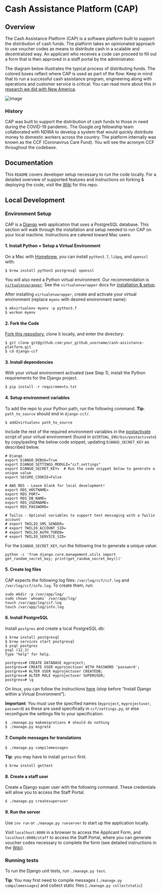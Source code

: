 # Cash Assistance Platform (CAP)

## Overview

The Cash Assistance Platform (CAP) is a software platform built to support the distribution of cash funds.  The platform takes an opinionated approach to use voucher codes as means to distribute cash in a scalable and decentralized way.  An applicant who receives a code can proceed to fill out a form that is then approved in a staff portal by the administrator.  

The diagram below illustrates the typical process of distributing funds.  The colored boxes reflect where CAP is used as part of the flow.  Keep in mind that to run a successful cash assistance program, engineering along with operations and customer service is critical.  You can read more about this in [research we did with New America](https://www.newamerica.org/public-interest-technology/reports/establishing-emergency-cash-assistance-funds/).

![image](https://user-images.githubusercontent.com/25941287/94087857-ab24ff00-fdc3-11ea-9c22-33074696f26a.png)


### History

CAP was built to support the distribution of cash funds to those in need during the COVID-19 pandemic.  The Google.org fellowship team collaborated with NDWA to develop a system that would quickly distribute money to domestic workers across the country.  The platform internally was known as the CCF (Coronavirus Care Fund).  You will see the acronym CCF throughout the codebase.

## Documentation

This `README` covers developer setup necessary to run the code locally. For a detailed overview of supported features and instructions on forking & deploying the code, visit the [Wiki](https://github.com/ndwa/cash-assistance-platform/wiki) for this repo.

## Local Development

### Environment Setup

CAP is a [Django](https://www.djangoproject.com/start/) web application that uses a PostgreSQL database. This section will walk through the installation and setup needed to run CAP on your local machine. Instructions are catered toward Mac users.

#### 1. Install Python + Setup a Virtual Environment

On a Mac with [Homebrew](https://brew.sh/), you can install `python3.7`, `libpq`, and `openssl` with:

```
$ brew install python3 postgresql openssl
```

You will also need a Python virtual environment. Our recommendation is [`virtualenvwrapper`](https://virtualenvwrapper.readthedocs.io/en/latest/). See the `virtualenvwrapper` docs for [installation & setup](https://virtualenvwrapper.readthedocs.io/en/latest/install.html).

After installing `virtualenvwrapper`, create and activate your virtual environment (replace `myenv` with desired environment name):

```
$ mkvirtualenv myenv -p python3.7
$ workon myenv
```

#### 2. Fork the Code
[Fork this repository](https://github.com/ndwa/cash-assistance-platform/fork), clone it locally, and enter the directory:

```
$ git clone git@github.com:your_github_username/cash-assistance-platform.git
$ cd django-ccf
```

#### 3. Install dependencies

With your virtual environment activated (see Step 1), install the Python requirements for the Django project.

```
$ pip install -r requirements.txt
```

#### 4. Setup environment variables

To add the repo to your Python path, run the following command. **Tip**: `path_to_source` should end in `django-ccf/`.

```
$ add2virtualenv path_to_source
```

Include the rest of the required environment variables in the [postactivate](https://virtualenvwrapper.readthedocs.io/en/latest/scripts.html#postactivate) script of your virtual environment (found in `$VIRTUAL_ENV/bin/postactivate`) by copy/pasting the below code snippet, updating `DJANGO_SECRET_KEY` as described below.

```
# Django
export DJANGO_DEBUG=True
export DJANGO_SETTINGS_MODULE="ccf.settings"
export DJANGO_SECRET_KEY=  # Run the code snippet below to generate a unique value
export SECURE_COOKIE=False

# AWS RDS - Leave blank for local development!
export RDS_HOSTNAME=
export RDS_PORT=
export RDS_DB_NAME=
export RDS_USERNAME=
export RDS_PASSWORD=
 
# Twilio - Optional variables to support text messaging with a Twilio account
# export TWILIO_SMS_SENDER=
# export TWILIO_ACCOUNT_SID=
# export TWILIO_AUTH_TOKEN=
# export TWILIO_SERVICE_SID=
```

For the `DJANGO_SECRET_KEY`, run the following line to generate a unique value:

```
python -c 'from django.core.management.utils import get_random_secret_key; print(get_random_secret_key())'
```

#### 5. Create log files

CAP expects the following log files: `/var/log/ccf/ccf.log` and `/var/log/ccf/info.log`. To create them, run:

```
sudo mkdir -p /var/app/log/
sudo chown `whoami` /var/app/log/
touch /var/app/log/ccf.log
touch /var/app/log/info.log
```

#### 6. Install PostgreSQL

Install `postgres` and create a local PostgreSQL db:

```
$ brew install postgresql
$ brew services start postgresql
$ psql postgres
psql (12.3)
Type "help" for help.

postgres=# CREATE DATABASE myproject;
postgres=# CREATE USER myprojectuser WITH PASSWORD 'password';
postgres=# ALTER USER myprojectuser CREATEDB;   
postgres=# ALTER ROLE myprojectuser SUPERUSER;
postgres=# \q
```

On linux, you can follow the instructions [here](https://www.digitalocean.com/community/tutorials/how-to-use-postgresql-with-your-django-application-on-ubuntu-14-04) (stop before “Install Django within a Virtual Environment”).

**Important**: You must use the specified names (`myproject`, `myprojectuser`, `password`) as these are used specifically in `ccf/settings.py`, or else reconfigure the settings file to your specification.

```
$ ./manage.py makemigrations # should do nothing
$ ./manage.py migrate
```

#### 7. Compile messages for translations

```
$ ./manage.py compilemessages
```

**Tip**: you may have to install `gettext` first.

```
$ brew install gettext
```

#### 8. Create a staff user

Create a Django super user with the following command. These credentials will allow you to access the Staff Portal.

```
$ ./manage.py createsuperuser
```

#### 9. Run the server

Use `inv run` or `./manage.py runserver` to start up the application locally.

Visit `localhost:8000` in a browser to access the Applicant Form, and `localhost:8000/staff` to access the Staff Portal, where you can generate voucher codes necessary to complete the form (see detailed instructions in the [Wiki](https://github.com/ndwa/cash-assistance-platform/wiki)).

### Running tests

To run the Django unit tests, run `./manage.py test`.

**Tip**: You may first need to compile messages (`./manage.py compilemessages`) and collect static files (`./manage.py collectstatic`)

